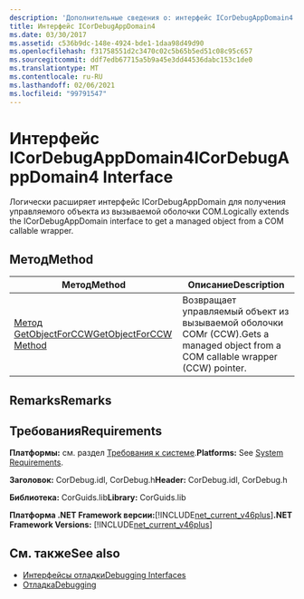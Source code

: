 ```yaml
---
description: 'Дополнительные сведения о: интерфейс ICorDebugAppDomain4'
title: Интерфейс ICorDebugAppDomain4
ms.date: 03/30/2017
ms.assetid: c536b9dc-148e-4924-bde1-1daa98d49d90
ms.openlocfilehash: f31758551d2c3470c02c5b65b5ed51c08c95c657
ms.sourcegitcommit: ddf7edb67715a5b9a45e3dd44536dabc153c1de0
ms.translationtype: MT
ms.contentlocale: ru-RU
ms.lasthandoff: 02/06/2021
ms.locfileid: "99791547"
---
```

# <a name="icordebugappdomain4-interface"></a><span data-ttu-id="dbf40-103">Интерфейс ICorDebugAppDomain4</span><span class="sxs-lookup"><span data-stu-id="dbf40-103">ICorDebugAppDomain4 Interface</span></span>

<span data-ttu-id="dbf40-104">Логически расширяет интерфейс ICorDebugAppDomain для получения управляемого объекта из вызываемой оболочки COM.</span><span class="sxs-lookup"><span data-stu-id="dbf40-104">Logically extends the ICorDebugAppDomain interface to get a managed object from a COM callable wrapper.</span></span>  
  
## <a name="method"></a><span data-ttu-id="dbf40-105">Метод</span><span class="sxs-lookup"><span data-stu-id="dbf40-105">Method</span></span>  
  
|<span data-ttu-id="dbf40-106">Метод</span><span class="sxs-lookup"><span data-stu-id="dbf40-106">Method</span></span>|<span data-ttu-id="dbf40-107">Описание</span><span class="sxs-lookup"><span data-stu-id="dbf40-107">Description</span></span>|  
|------------|-----------------|  
|[<span data-ttu-id="dbf40-108">Метод GetObjectForCCW</span><span class="sxs-lookup"><span data-stu-id="dbf40-108">GetObjectForCCW Method</span></span>](icordebugappdomain4-getobjectforccw-method.md)|<span data-ttu-id="dbf40-109">Возвращает управляемый объект из вызываемой оболочки COMr (CCW).</span><span class="sxs-lookup"><span data-stu-id="dbf40-109">Gets a managed object from a COM callable wrapper (CCW) pointer.</span></span>|  
  
## <a name="remarks"></a><span data-ttu-id="dbf40-110">Remarks</span><span class="sxs-lookup"><span data-stu-id="dbf40-110">Remarks</span></span>  
  
## <a name="requirements"></a><span data-ttu-id="dbf40-111">Требования</span><span class="sxs-lookup"><span data-stu-id="dbf40-111">Requirements</span></span>  

 <span data-ttu-id="dbf40-112">**Платформы:** см. раздел [Требования к системе](../../get-started/system-requirements.md).</span><span class="sxs-lookup"><span data-stu-id="dbf40-112">**Platforms:** See [System Requirements](../../get-started/system-requirements.md).</span></span>  
  
 <span data-ttu-id="dbf40-113">**Заголовок:** CorDebug.idl, CorDebug.h</span><span class="sxs-lookup"><span data-stu-id="dbf40-113">**Header:** CorDebug.idl, CorDebug.h</span></span>  
  
 <span data-ttu-id="dbf40-114">**Библиотека:** CorGuids.lib</span><span class="sxs-lookup"><span data-stu-id="dbf40-114">**Library:** CorGuids.lib</span></span>  
  
 <span data-ttu-id="dbf40-115">**Платформа .NET Framework версии:**[!INCLUDE[net_current_v46plus](../../../../includes/net-current-v46plus-md.md)]</span><span class="sxs-lookup"><span data-stu-id="dbf40-115">**.NET Framework Versions:** [!INCLUDE[net_current_v46plus](../../../../includes/net-current-v46plus-md.md)]</span></span>  
  
## <a name="see-also"></a><span data-ttu-id="dbf40-116">См. также</span><span class="sxs-lookup"><span data-stu-id="dbf40-116">See also</span></span>

- [<span data-ttu-id="dbf40-117">Интерфейсы отладки</span><span class="sxs-lookup"><span data-stu-id="dbf40-117">Debugging Interfaces</span></span>](debugging-interfaces.md)
- [<span data-ttu-id="dbf40-118">Отладка</span><span class="sxs-lookup"><span data-stu-id="dbf40-118">Debugging</span></span>](index.md)
